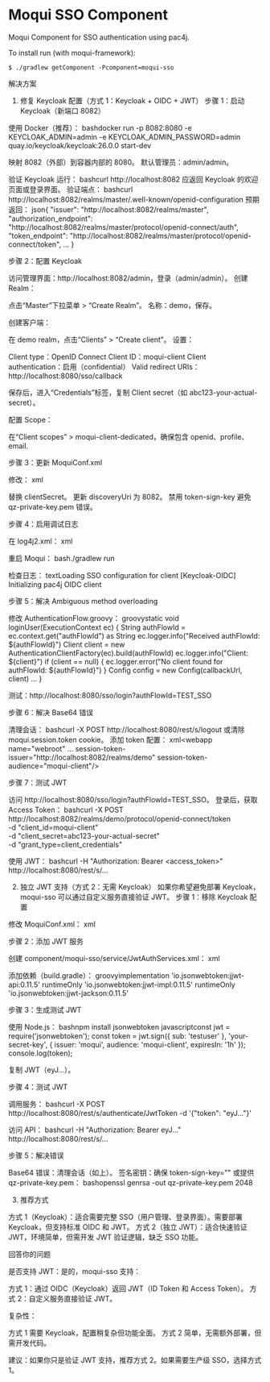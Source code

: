 # Moqui SSO Component

Moqui Component for SSO authentication using pac4j.

To install run (with moqui-framework):

    $ ./gradlew getComponent -Pcomponent=moqui-sso


解决方案
1. 修复 Keycloak 配置（方式 1：Keycloak + OIDC + JWT）
步骤 1：启动 Keycloak（新端口 8082）

使用 Docker（推荐）：
bashdocker run -p 8082:8080 -e KEYCLOAK_ADMIN=admin -e KEYCLOAK_ADMIN_PASSWORD=admin quay.io/keycloak/keycloak:26.0.0 start-dev

映射 8082（外部）到容器内部的 8080。
默认管理员：admin/admin。


验证 Keycloak 运行：
bashcurl http://localhost:8082
应返回 Keycloak 的欢迎页面或登录界面。
验证端点：
bashcurl http://localhost:8082/realms/master/.well-known/openid-configuration
预期返回：
json{
  "issuer": "http://localhost:8082/realms/master",
  "authorization_endpoint": "http://localhost:8082/realms/master/protocol/openid-connect/auth",
  "token_endpoint": "http://localhost:8082/realms/master/protocol/openid-connect/token",
  ...
}


步骤 2：配置 Keycloak

访问管理界面：http://localhost:8082/admin，登录（admin/admin）。
创建 Realm：

点击“Master”下拉菜单 > “Create Realm”。
名称：demo，保存。


创建客户端：

在 demo realm，点击“Clients” > “Create client”。
设置：

Client type：OpenID Connect
Client ID：moqui-client
Client authentication：启用（confidential）
Valid redirect URIs：http://localhost:8080/sso/callback


保存后，进入“Credentials”标签，复制 Client secret（如 abc123-your-actual-secret）。


配置 Scope：

在“Client scopes” > moqui-client-dedicated，确保包含 openid、profile、email.



步骤 3：更新 MoquiConf.xml

修改：
xml<moqui>
    <component name="moqui-sso" location="component/moqui-sso"/>
    <sso>
        <client name="Keycloak-OIDC" type="oidc" auth-flow-id="TEST_SSO"
                clientId="moqui-client"
                clientSecret="abc123-your-actual-secret"
                discoveryUri="http://localhost:8082/realms/demo/.well-known/openid-configuration"
                callbackUrl="http://localhost:8080/sso/callback"
                scope="openid profile email"
                clientAuthenticationMethod="client_secret_post"/>
    </sso>
    <webapp name="webroot" http-port="8080" https-enabled="false" token-sign-key=""/>
</moqui>

替换 clientSecret。
更新 discoveryUri 为 8082。
禁用 token-sign-key 避免 qz-private-key.pem 错误。



步骤 4：启用调试日志

在 log4j2.xml：
xml<Logger name="org.moqui.sso" level="debug"/>
<Logger name="org.pac4j" level="debug"/>

重启 Moqui：
bash./gradlew run

检查日志：
textLoading SSO configuration for client [Keycloak-OIDC]
Initializing pac4j OIDC client


步骤 5：解决 Ambiguous method overloading

修改 AuthenticationFlow.groovy：
groovystatic void loginUser(ExecutionContext ec) {
    String authFlowId = ec.context.get("authFlowId") as String
    ec.logger.info("Received authFlowId: ${authFlowId}")
    Client client = new AuthenticationClientFactory(ec).build(authFlowId)
    ec.logger.info("Client: ${client}")
    if (client == null) {
        ec.logger.error("No client found for authFlowId: ${authFlowId}")
    }
    Config config = new Config(callbackUrl, client)
    ...
}

测试：http://localhost:8080/sso/login?authFlowId=TEST_SSO

步骤 6：解决 Base64 错误

清理会话：
bashcurl -X POST http://localhost:8080/rest/s/logout
或清除 moqui.session.token cookie。
添加 token 配置：
xml<webapp name="webroot" ... session-token-issuer="http://localhost:8082/realms/demo" session-token-audience="moqui-client"/>


步骤 7：测试 JWT

访问 http://localhost:8080/sso/login?authFlowId=TEST_SSO。
登录后，获取 Access Token：
bashcurl -X POST http://localhost:8082/realms/demo/protocol/openid-connect/token \
  -d "client_id=moqui-client" \
  -d "client_secret=abc123-your-actual-secret" \
  -d "grant_type=client_credentials"

使用 JWT：
bashcurl -H "Authorization: Bearer <access_token>" http://localhost:8080/rest/s/...


2. 独立 JWT 支持（方式 2：无需 Keycloak）
如果你希望避免部署 Keycloak，moqui-sso 可以通过自定义服务直接验证 JWT。
步骤 1：移除 Keycloak 配置

修改 MoquiConf.xml：
xml<moqui>
    <component name="moqui-sso" location="component/moqui-sso"/>
    <webapp name="webroot" http-port="8080" https-enabled="false"
            session-token-issuer="moqui" session-token-audience="moqui-client"/>
</moqui>


步骤 2：添加 JWT 服务

创建 component/moqui-sso/service/JwtAuthServices.xml：
xml<service verb="authenticate" noun="JwtToken">
    <in-parameters>
        <parameter name="token" required="true"/>
    </in-parameters>
    <actions>
        <script>
            import io.jsonwebtoken.*
            String token = context.token
            try {
                Jws<Claims> claims = Jwts.parserBuilder()
                    .setSigningKey('your-secret-key'.bytes)
                    .requireIssuer('moqui')
                    .requireAudience('moqui-client')
                    .build()
                    .parseClaimsJws(token)
                String username = claims.body.sub
                ec.user.internalLoginUser(username)
                return [authenticated: true, username: username]
            } catch (JwtException e) {
                ec.logger.error("JWT validation failed: ${e.message}")
                return [authenticated: false]
            }
        </script>
    </actions>
</service>

添加依赖（build.gradle）：
groovyimplementation 'io.jsonwebtoken:jjwt-api:0.11.5'
runtimeOnly 'io.jsonwebtoken:jjwt-impl:0.11.5'
runtimeOnly 'io.jsonwebtoken:jjwt-jackson:0.11.5'


步骤 3：生成测试 JWT

使用 Node.js：
bashnpm install jsonwebtoken
javascriptconst jwt = require('jsonwebtoken');
const token = jwt.sign({ sub: 'testuser' }, 'your-secret-key', { issuer: 'moqui', audience: 'moqui-client', expiresIn: '1h' });
console.log(token);

复制 JWT（eyJ...）。

步骤 4：测试 JWT

调用服务：
bashcurl -X POST http://localhost:8080/rest/s/authenticate/JwtToken -d '{"token": "eyJ..."}'

访问 API：
bashcurl -H "Authorization: Bearer eyJ..." http://localhost:8080/rest/s/...


步骤 5：解决错误

Base64 错误：清理会话（如上）。
签名密钥：确保 token-sign-key="" 或提供 qz-private-key.pem：
bashopenssl genrsa -out qz-private-key.pem 2048


3. 推荐方式

方式 1（Keycloak）：适合需要完整 SSO（用户管理、登录界面）。需要部署 Keycloak，但支持标准 OIDC 和 JWT。
方式 2（独立 JWT）：适合快速验证 JWT，环境简单，但需开发 JWT 验证逻辑，缺乏 SSO 功能。


回答你的问题

是否支持 JWT：是的，moqui-sso 支持：

方式 1：通过 OIDC（Keycloak）返回 JWT（ID Token 和 Access Token）。
方式 2：自定义服务直接验证 JWT。


复杂性：

方式 1 需要 Keycloak，配置稍复杂但功能全面。
方式 2 简单，无需额外部署，但需开发代码。


建议：如果你只是验证 JWT 支持，推荐方式 2。如果需要生产级 SSO，选择方式 1。
